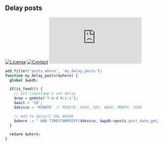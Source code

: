 ## Delay posts
[![License](https://img.shields.io/github/license/dedewiweka/snippets?color=brightgreen)](https://github.com/dedewiweka/snippets/blob/main/LICENSE) [![Contact](https://img.shields.io/badge/contact-Dede%20Wiweka-orange)](https://dede.wiweka.com/development) ![File size](https://img.shields.io/github/size/dedewiweka/snippets/RSS/delay-posts.md) 
```php
add_filter('posts_where', 'my_delay_posts');
function my_delay_posts($where) {
  global $wpdb;

  if(is_feed()) {
    // Get timestamp & set delay
    $now = gmdate('Y-m-d H:i:s');
    $wait = '10';
    $device = 'MINUTE' // MINUTE, HOUR, DAY, WEEK, MONTH, YEAR

    // Add to default SQL WHERE
    $where .= " AND TIMESTAMPDIFF($device, $wpdb->posts.post_date_gmt, '$now') > $wait ";
  }

  return $where;
}
```